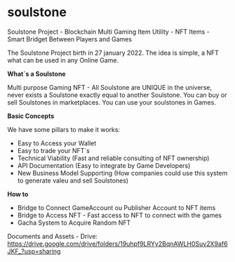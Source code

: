 # soulstone
Soulstone Project - Blockchain Multi Gaming Item Utility - NFT Items - Smart Bridget Between Players and Games

The Soulstone Project birth in 27 january 2022. 
The idea is simple, a NFT what can be used in any Online Game. 

**What´s a Soulstone**

Multi purpose Gaming NFT - All Soulstone are UNIQUE in the universe, never exists a Soulstone exactly equal to another Soulstone. 
You can buy or sell Soulstones in marketplaces. 
You can use your soulstones in Games. 


**Basic Concepts** 

We have some pillars to make it works: 

- Easy to Access your Wallet
- Easy to trade your NFT´s
- Technical Viability (Fast and reliable consulting of NFT ownership) 
- API Documentation (Easy to integrate by Game Developers) 
- New Business Model Supporting (How companies could use this system to generate valeu and sell Soulstones) 

**How to**

- Bridge to Connect GameAccount ou Publisher Account to NFT items
- Bridge to Access NFT - Fast access to NFT to connect with the games
- Gacha System to Acquire Random NFT



Documents and Assets - Drive: https://drive.google.com/drive/folders/19uhpf9LRYy2BqnAWLH0Suv2X9af6JKF_?usp=sharing
